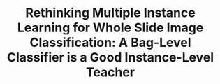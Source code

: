 ---
title: "Rethinking Multiple Instance Learning for Whole Slide Image Classification: A Bag-Level Classifier is a Good Instance-Level Teacher"
authors: "Hongyi Wang, Luyang Luo, Fang Wang, Ruofeng Tong, Yen-Wei Chen, Hongjie Hu, Lanfen Lin, Hao Chen" 
pub_date: "2024-05-23"
image: "/static/img/pub/2024_icmil.png" 
journal:
  - name: "IEEE Transactions on Medical Imaging"
    url: "https://ieeexplore.ieee.org/document/10538113/"
github:
  - url: "Dootmaan/ICMIL"
---